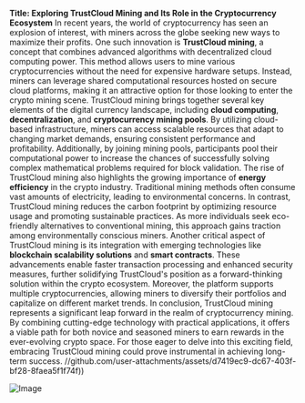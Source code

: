 **Title: Exploring TrustCloud Mining and Its Role in the Cryptocurrency Ecosystem**
In recent years, the world of cryptocurrency has seen an explosion of interest, with miners across the globe seeking new ways to maximize their profits. One such innovation is **TrustCloud mining**, a concept that combines advanced algorithms with decentralized cloud computing power. This method allows users to mine various cryptocurrencies without the need for expensive hardware setups. Instead, miners can leverage shared computational resources hosted on secure cloud platforms, making it an attractive option for those looking to enter the crypto mining scene.
TrustCloud mining brings together several key elements of the digital currency landscape, including **cloud computing**, **decentralization**, and **cryptocurrency mining pools**. By utilizing cloud-based infrastructure, miners can access scalable resources that adapt to changing market demands, ensuring consistent performance and profitability. Additionally, by joining mining pools, participants pool their computational power to increase the chances of successfully solving complex mathematical problems required for block validation.
The rise of TrustCloud mining also highlights the growing importance of **energy efficiency** in the crypto industry. Traditional mining methods often consume vast amounts of electricity, leading to environmental concerns. In contrast, TrustCloud mining reduces the carbon footprint by optimizing resource usage and promoting sustainable practices. As more individuals seek eco-friendly alternatives to conventional mining, this approach gains traction among environmentally conscious miners.
Another critical aspect of TrustCloud mining is its integration with emerging technologies like **blockchain scalability solutions** and **smart contracts**. These advancements enable faster transaction processing and enhanced security measures, further solidifying TrustCloud's position as a forward-thinking solution within the crypto ecosystem. Moreover, the platform supports multiple cryptocurrencies, allowing miners to diversify their portfolios and capitalize on different market trends.
In conclusion, TrustCloud mining represents a significant leap forward in the realm of cryptocurrency mining. By combining cutting-edge technology with practical applications, it offers a viable path for both novice and seasoned miners to earn rewards in the ever-evolving crypto space. For those eager to delve into this exciting field, embracing TrustCloud mining could prove instrumental in achieving long-term success. 
 //github.com/user-attachments/assets/d7419ec9-dc67-403f-bf28-8faea5f1f74f))


![Image](https://github.com/user-attachments/assets/d7419ec9-dc67-403f-bf28-8faea5f1f74f)